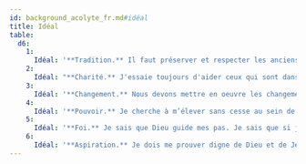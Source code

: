 ```yaml
---
id: background_acolyte_fr.md#idéal
title: Idéal
table:
  d6:
    1:
      Idéal: '**Tradition.** Il faut préserver et respecter les anciens rites.'
    2:
      Idéal: "**Charité.** J'essaie toujours d'aider ceux qui sont dans le besoin, peu importe ce qu'il m'en coûte."
    3:
      Idéal: '**Changement.** Nous devons mettre en oeuvre les changements que Dieu apporte constamment au monde.'
    4:
      Idéal: '**Pouvoir.** Je cherche à m’élever sans cesse au sein de la hiérarchie catholique.'
    5:
      Idéal: '**Foi.** Je sais que Dieu guide mes pas. Je sais que si je suis fidèle à ses préceptes, tout ira bien.'
    6:
      Idéal: '**Aspiration.** Je dois me prouver digne de Dieu et de Jésus-Christ en agissant selon ses enseignements.'
---
```


